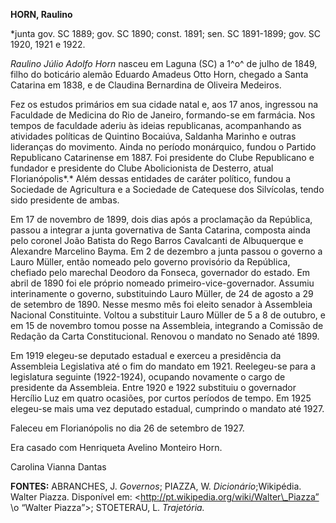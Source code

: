 **HORN, Raulino**

\*junta gov. SC 1889; gov. SC 1890; const. 1891; sen. SC 1891-1899; gov.
SC 1920, 1921 e 1922.

*Raulino Júlio Adolfo Horn* nasceu em Laguna (SC) a 1^o^ de julho de
1849, filho do boticário alemão Eduardo Amadeus Otto Horn, chegado a
Santa Catarina em 1838, e de Claudina Bernardina de Oliveira Medeiros.

Fez os estudos primários em sua cidade natal e, aos 17 anos, ingressou
na Faculdade de Medicina do Rio de Janeiro, formando-se em farmácia. Nos
tempos de faculdade aderiu às ideias republicanas, acompanhando as
atividades políticas de Quintino Bocaiúva, Saldanha Marinho e outras
lideranças do movimento. Ainda no período monárquico, fundou o Partido
Republicano Catarinense em 1887. Foi presidente do Clube Republicano e
fundador e presidente do Clube Abolicionista de Desterro, atual
Florianópolis*.* Além dessas entidades de caráter político, fundou a
Sociedade de Agricultura e a Sociedade de Catequese dos Silvícolas,
tendo sido presidente de ambas.

Em 17 de novembro de 1899, dois dias após a proclamação da República,
passou a integrar a junta governativa de Santa Catarina, composta ainda
pelo coronel João Batista do Rego Barros Cavalcanti de Albuquerque e
Alexandre Marcelino Bayma. Em 2 de dezembro a junta passou o governo a
Lauro Müller, então nomeado pelo governo provisório da República,
chefiado pelo marechal Deodoro da Fonseca, governador do estado. Em
abril de 1890 foi ele próprio nomeado primeiro-vice-governador. Assumiu
interinamente o governo, substituindo Lauro Müller, de 24 de agosto a 29
de setembro de 1890. Nesse mesmo mês foi eleito senador à Assembleia
Nacional Constituinte. Voltou a substituir Lauro Müller de 5 a 8 de
outubro, e em 15 de novembro tomou posse na Assembleia, integrando a
Comissão de Redação da Carta Constitucional. Renovou o mandato no Senado
até 1899.

Em 1919 elegeu-se deputado estadual e exerceu a presidência da
Assembleia Legislativa até o fim do mandato em 1921. Reelegeu-se para a
legislatura seguinte (1922-1924), ocupando novamente o cargo de
presidente da Assembleia. Entre 1920 e 1922 substituiu o governador
Hercílio Luz em quatro ocasiões, por curtos períodos de tempo. Em 1925
elegeu-se mais uma vez deputado estadual, cumprindo o mandato até 1927.

Faleceu em Florianópolis no dia 26 de setembro de 1927.

Era casado com Henriqueta Avelino Monteiro Horn.

Carolina Vianna Dantas

**FONTES:** ABRANCHES, J. *Governos*; PIAZZA, W. *Dicionário*;Wikipédia.
Walter Piazza. Disponível em:
\<http://pt.wikipedia.org/wiki/Walter\_Piazza” \\o “Walter Piazza”\>;
STOETERAU, L. *Trajetória.*
